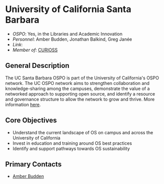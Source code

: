 # University of California Santa Barbara

- *OSPO*: Yes, in the Libraries and Academic Innovation
- *Personnel*: Amber Budden, Jonathan Balkind, Greg Janée
- *Link*:
- *Member of*: [CURIOSS](https://curioss.org/)

## General Description

The UC Santa Barbara OSPO is part of the University of California's OSPO network. The UC OSPO network aims to strengthen collaboration and knowledge-sharing among the campuses, demonstrate the value of a networked approach to supporting open source, and identify a resource and governance structure to allow the network to grow and thrive. More information [here](https://www.library.ucsb.edu/news/ospo-grant).

## Core Objectives

- Understand the current landscape of OS on campus and across the University of California
- Invest in education and training around OS best practices
- Identify and support pathways towards OS sustainability

## Primary Contacts

- [Amber Budden](mailto:aebudden@ucsb.edu)
